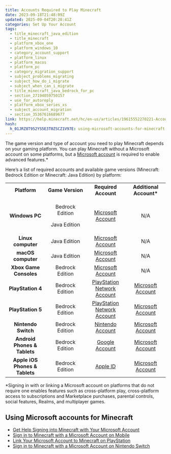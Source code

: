 ```yaml
---
title: Accounts Required to Play Minecraft
date: 2023-09-18T21:48:09Z
updated: 2025-09-04T20:28:41Z
categories: Set Up Your Account
tags:
  - title_minecraft_java_edition
  - title_minecraft
  - platform_xbox_one
  - platform_windows_10
  - category_account_support
  - platform_linux
  - platform_macos
  - platform_pc
  - category_migration_support
  - subject_problems_migrating
  - subject_how_do_i_migrate
  - subject_when_can_i_migrate
  - title_minecraft_java_bedrock_for_pc
  - section_27194059750157
  - use_for_autoreply
  - platform_xbox_series_xs
  - subject_account_migration
  - section_35367616689677
link: https://help.minecraft.net/hc/en-us/articles/19615552270221-Accounts-Required-to-Play-Minecraft
hash:
  h_01JRZ8T952YS5E3T0ZSCZ1V97E: using-microsoft-accounts-for-minecraft
---
```


The game version and type of account you need to play Minecraft depends on your gaming platform. You can play Minecraft without a Microsoft account on some platforms, but a [Microsoft account](https://account.microsoft.com/account) is required to enable advanced features.\*

Here’s a list of required accounts and available game versions (Minecraft: Bedrock Edition or Minecraft: Java Edition) by platform:

<table style="width: 100%;" data-border="1" data-cellspacing="0" data-cellpadding="0">
<colgroup>
<col style="width: 25%" />
<col style="width: 25%" />
<col style="width: 25%" />
<col style="width: 25%" />
</colgroup>
<tbody>
<tr>
<td style="text-align: center;"><strong>Platform</strong></td>
<td style="text-align: center;"><strong>Game Version</strong></td>
<td style="text-align: center;"><strong>Required Account</strong></td>
<td style="text-align: center;"><strong>Additional Account*</strong></td>
</tr>
<tr>
<td style="text-align: center;"><strong>Windows PC</strong></td>
<td style="text-align: center;"><p>Bedrock Edition</p>
<p>Java Edition</p></td>
<td style="text-align: center;"><a href="https://account.microsoft.com/account">Microsoft Account</a></td>
<td style="text-align: center;">N/A</td>
</tr>
<tr>
<td style="text-align: center;"><strong>Linux computer</strong></td>
<td style="text-align: center;">Java Edition</td>
<td style="text-align: center;"><a href="https://account.microsoft.com/account">Microsoft Account</a></td>
<td style="text-align: center;">N/A</td>
</tr>
<tr>
<td style="text-align: center;"><strong>macOS computer</strong></td>
<td style="text-align: center;">Java Edition</td>
<td style="text-align: center;"><a href="https://account.microsoft.com/account">Microsoft Account</a></td>
<td style="text-align: center;">N/A</td>
</tr>
<tr>
<td style="text-align: center;"><strong>Xbox Game Consoles</strong></td>
<td style="text-align: center;">Bedrock Edition</td>
<td style="text-align: center;"><a href="https://account.microsoft.com/account">Microsoft Account</a></td>
<td style="text-align: center;">N/A</td>
</tr>
<tr>
<td style="text-align: center;"><strong>PlayStation 4</strong></td>
<td style="text-align: center;">Bedrock Edition</td>
<td style="text-align: center;"><a href="https://www.playstation.com/en-us/support/account/">PlayStation Network Account</a></td>
<td style="text-align: center;"><a href="https://account.microsoft.com/account">Microsoft Account</a></td>
</tr>
<tr>
<td style="text-align: center;"><strong>PlayStation 5</strong></td>
<td style="text-align: center;">Bedrock Edition</td>
<td style="text-align: center;"><a href="https://www.playstation.com/en-us/support/account/">PlayStation Network Account</a></td>
<td style="text-align: center;"><a href="https://account.microsoft.com/account">Microsoft Account</a></td>
</tr>
<tr>
<td style="text-align: center;"><strong>Nintendo Switch</strong></td>
<td style="text-align: center;">Bedrock Edition</td>
<td style="text-align: center;"><a href="https://en-americas-support.nintendo.com/app/answers/detail/a_id/15997/kw/nintendo%20account">Nintendo Account</a></td>
<td style="text-align: center;"><a href="https://account.microsoft.com/account">Microsoft Account</a></td>
</tr>
<tr>
<td style="text-align: center;"><strong>Android Phones &amp; Tablets</strong></td>
<td style="text-align: center;">Bedrock Edition</td>
<td style="text-align: center;"><a href="https://support.google.com/accounts/answer/15277265?hl=en&amp;ref_topic=3382296&amp;sjid=2329032815580734710-NC">Google Account</a></td>
<td style="text-align: center;"><a href="https://account.microsoft.com/account">Microsoft Account</a></td>
</tr>
<tr>
<td style="text-align: center;"><strong>Apple iOS Phones &amp; Tablets</strong></td>
<td style="text-align: center;">Bedrock Edition</td>
<td style="text-align: center;"><a href="https://account.apple.com/">Apple ID</a></td>
<td style="text-align: center;"><a href="https://account.microsoft.com/account">Microsoft Account</a></td>
</tr>
</tbody>
</table>

\*Signing in with or linking a Microsoft account on platforms that do not require one enables features such as cross-platform play, cross-platform access to subscriptions and Marketplace purchases, parental controls, social features, Realms, and multiplayer games.

## Using Microsoft accounts for Minecraft

- [Get Help Signing into Minecraft with Your Microsoft Account](../Account-Sign-in/Get-Help-Signing-into-Minecraft-with-Your-Microsoft-Account.md)
- [Sign in to Minecraft with a Microsoft Account on Mobile](../Use-or-Link-Microsoft-Accounts/Sign-in-to-Minecraft-with-a-Microsoft-Account-on-Mobile.md)
- [Link Your Microsoft Account to Minecraft on PlayStation](../Use-or-Link-Microsoft-Accounts/Link-Your-Microsoft-Account-to-Your-PlayStation-Network-Account-in-Minecraft-Bedrock-Edition.md)
- [Sign in to Minecraft with a Microsoft Account on Nintendo Switch](../Use-or-Link-Microsoft-Accounts/Sign-in-to-Minecraft-with-a-Microsoft-Account-on-Nintendo-Switch.md)
